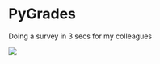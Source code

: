 # PyGrades
Doing a survey in 3 secs for my colleagues

![]({{site.baseurl}}/https://repository-images.githubusercontent.com/193212385/c1117b00-e865-11e9-9857-a3b571397d59)
